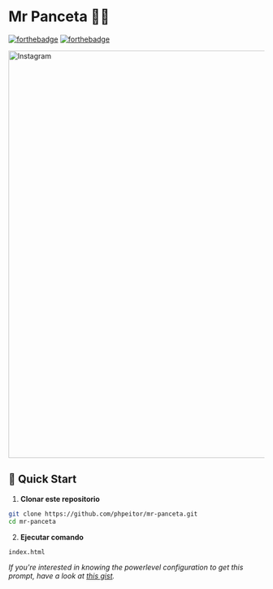 # Mr Panceta 🥓🐷

[![forthebadge](http://forthebadge.com/images/badges/made-with-css.svg)](https://www.linkedin.com/in/drphp/)
[![forthebadge](http://forthebadge.com/images/badges/built-with-love.svg)](https://www.linkedin.com/in/drphp/)

<a href="https://www.instagram.com/amvsoft.tech/">
  <img src="https://cdn.dribbble.com/userupload/24338839/file/original-bf56979088e5ac4bdb5d4aee18a3b076.png" alt="Instagram" width="800">
</a>

## 🚀 Quick Start

1. **Clonar este repositorio**
```bash
git clone https://github.com/phpeitor/mr-panceta.git
cd mr-panceta
```
2. **Ejecutar comando**
```bash
index.html
```

*If you're interested in knowing the powerlevel configuration to get this prompt, have a look at [this gist](https://github.com/phpeitor/).*
